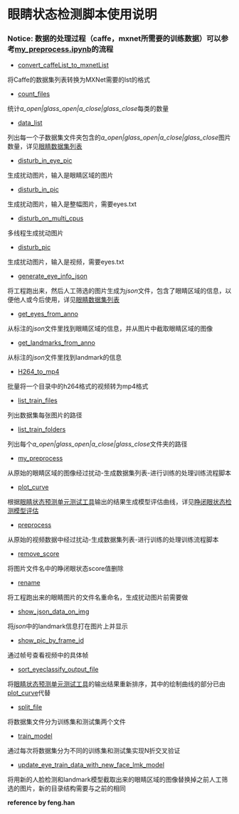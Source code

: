#  眼睛状态检测脚本使用说明
### Notice: 数据的处理过程（caffe，mxnet所需要的训练数据）可以参考[my_preprocess.ipynb](./my_preprocess.ipynb)的流程

- [convert_caffeList_to_mxnetList](./convert_caffeList_to_mxnetList.py)

将Caffe的数据集列表转换为MXNet需要的lst的格式

- [count_files](./count_files.py)

统计*a_open|glass_open|a_close|glass_close*每类的数量

- [data_list](./data_list.py)

列出每一个子数据集文件夹包含的*a_open|glass_open|a_close|glass_close*图片数量，详见[眼睛数据集列表](http://wiki.hobot.cc/pages/viewpage.action?pageId=16154653)

- [disturb_in_eye_pic](./disturb_in_eye_pic.py)

生成扰动图片，输入是眼睛区域的图片

- [disturb_in_pic](./disturb_in_pic.py)

生成扰动图片，输入是整幅图片，需要eyes.txt

- [disturb_on_multi_cpus](./disturb_on_multi_cpus.py)

多线程生成扰动图片

- [disturb_pic](./disturb_pic.py)

生成扰动图片，输入是视频，需要eyes.txt

- [generate_eye_info_json](./generate_eye_info_json.py)

将工程跑出来，然后人工筛选的图片生成为*json*文件，包含了眼睛区域的信息，以便他人或今后使用，详见[眼睛数据集列表](http://wiki.hobot.cc/pages/viewpage.action?pageId=16154653)

- [get_eyes_from_anno](./get_eyes_from_anno.py)

从标注的*json*文件里找到眼睛区域的信息，并从图片中截取眼睛区域的图像

- [get_landmarks_from_anno](./get_landmarks_from_anno.py)

从标注的*json*文件里找到landmark的信息

- [H264_to_mp4](./H264_to_mp4.py)

批量将一个目录中的h264格式的视频转为mp4格式

- [list_train_files](./list_train_files.py)

列出数据集每张图片的路径

- [list_train_folders](./list_train_folders.py)

列出每个*a_open|glass_open|a_close|glass_close*文件夹的路径

- [my_preprocess](./my_preprocess.ipynb)

从原始的眼睛区域的图像经过扰动-生成数据集列表-进行训练的处理训练流程脚本

- [plot_curve](./plot_curve.py)

根据[眼睛状态预测单元测试工具](http://njdrive01.hobot.cc/HanFeng/EyeClassifyFxnetModel)输出的结果生成模型评估曲线，详见[睁闭眼状态检测模型评估](http://wiki.hobot.cc/pages/viewpage.action?pageId=17796836)

- [preprocess](./preprocess.ipynb)

从原始的视频数据中经过扰动-生成数据集列表-进行训练的处理训练流程脚本

- [remove_score](./remove_score.py)

将图片文件名中的睁闭眼状态score值删除

- [rename](./rename.py)

将工程跑出来的眼睛图片的文件名重命名，生成扰动图片前需要做

- [show_json_data_on_img](./show_json_data_on_img.py)

将*json*中的landmark信息打在图片上并显示

- [show_pic_by_frame_id](./show_pic_by_frame_id.py)

通过帧号查看视频中的具体帧

- [sort_eyeclassify_output_file](./sort_eyeclassify_output_file.py)

将[眼睛状态预测单元测试工具](http://njdrive01.hobot.cc/HanFeng/EyeClassifyFxnetModel)的输出结果重新排序，其中的绘制曲线的部分已由[plot_curve](./plot_curve.py)代替

- [split_file](./split_file.py)

将数据集文件分为训练集和测试集两个文件

- [train_model](./train_model.py)

通过每次将数据集分为不同的训练集和测试集实现N折交叉验证

- [update_eye_train_data_with_new_face_lmk_model](./update_eye_train_data_with_new_face_lmk_model.py)

将用新的人脸检测和landmark模型截取出来的眼睛区域的图像替换掉之前人工筛选的图片，新的目录结构需要与之前的相同

**reference by feng.han**